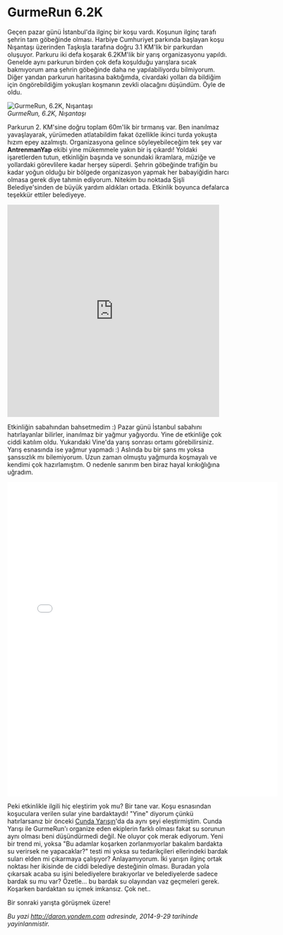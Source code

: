 # GurmeRun 6.2K 

Geçen pazar günü İstanbul'da ilginç bir koşu vardı. Koşunun ilginç
tarafı şehrin tam göbeğinde olması. Harbiye Cumhuriyet parkında başlayan
koşu Nışantaşı üzerinden Taşkışla tarafına doğru 3.1 KM'lik bir
parkurdan oluşuyor. Parkuru iki defa koşarak 6.2KM'lik bir yarış
organizasyonu yapıldı. Genelde aynı parkurun birden çok defa koşulduğu
yarışlara sıcak bakmıyorum ama şehrin göbeğinde daha ne yapılabiliyordu
bilmiyorum. Diğer yandan parkurun haritasına baktığımda, civardaki
yolları da bildiğim için öngörebildiğim yokuşları koşmanın zevkli
olacağını düşündüm. Öyle de oldu.

![GurmeRun, 6.2K,
Nışantaşı](../media/GurmeRun_6_2K/gurme_1.jpg)\
*GurmeRun, 6.2K, Nışantaşı*

Parkurun 2. KM'sine doğru toplam 60m'lik bir tırmanış var. Ben inanılmaz
yavaşlayarak, yürümeden atlatabildim fakat özellikle ikinci turda
yokuşta hızım epey azalmıştı. Organizasyona gelince söyleyebileceğim tek
şey var **AntrenmanYap** ekibi yine mükemmele yakın bir iş çıkardı!
Yoldaki işaretlerden tutun, etkinliğin başında ve sonundaki ikramlara,
müziğe ve yollardaki görevlilere kadar herşey süperdi. Şehrin göbeğinde
trafiğin bu kadar yoğun olduğu bir bölgede organizasyon yapmak her
babayiğidin harcı olmasa gerek diye tahmin ediyorum. Nitekim bu noktada
Şişli Belediye'sinden de büyük yardım aldıkları ortada. Etkinlik boyunca
defalarca teşekkür ettiler belediyeye.

<iframe class="vine-embed" src="https://vine.co/v/OZjQ2FamUKv/embed/simple?related=0" width="480" height="480" frameborder="0"></iframe><script async src="//platform.vine.co/static/scripts/embed.js" charset="utf-8"></script>

Etkinliğin sabahından bahsetmedim :) Pazar günü İstanbul sabahını
hatırlayanlar bilirler, inanılmaz bir yağmur yağıyordu. Yine de
etkinliğe çok ciddi katılım oldu. Yukarıdaki Vine'da yarış sonrası
ortamı görebilirsiniz. Yarış esnasında ise yağmur yapmadı :) Aslında bu
bir şans mı yoksa şanssızlık mı bilemiyorum. Uzun zaman olmuştu yağmurda
koşmayalı ve kendimi çok hazırlamıştım. O nedenle sanırım ben biraz
hayal kırıkığlığına uğradım.

<iframe src="//instagram.com/p/tfGqaEEANc/embed/" width="612" height="710" frameborder="0" scrolling="no" allowtransparency="true"></iframe>

Peki etkinlikle ilgili hiç eleştirim yok mu? Bir tane var. Koşu
esnasından koşuculara verilen sular yine bardaktaydı! "Yine" diyorum
çünkü hatırlarsanız bir önceki [Cunda
Yarışın](http://daron.yondem.com/fitness/post/Kosu_Balik_Ayvalik_16K)'da
da aynı şeyi eleştirmiştim. Cunda Yarışı ile GurmeRun'ı organize eden
ekiplerin farklı olması fakat su sorunun aynı olması beni düşündürmedi
değil. Ne oluyor çok merak ediyorum. Yeni bir trend mi, yoksa "Bu
adamlar koşarken zorlanmıyorlar bakalım bardakta su verirsek ne
yapacaklar?" testi mi yoksa su tedarikçileri ellerindeki bardak suları
elden mi çıkarmaya çalışıyor? Anlayamıyorum. İki yarışın ilginç ortak
noktası her ikisinde de ciddi belediye desteğinin olması. Buradan yola
çıkarsak acaba su işini belediyelere bırakıyorlar ve belediyelerde
sadece bardak su mu var? Özetle... bu bardak su olayından vaz geçmeleri
gerek. Koşarken bardaktan su içmek imkansız. Çok net..

Bir sonraki yarışta görüşmek üzere!


*Bu yazi http://daron.yondem.com adresinde, 2014-9-29 tarihinde yayinlanmistir.*